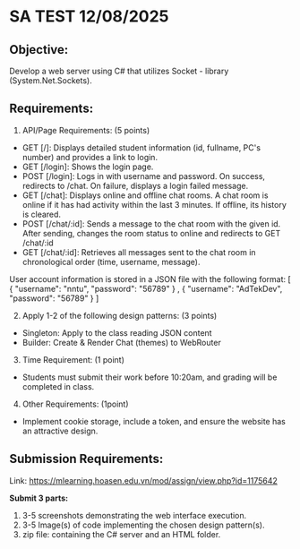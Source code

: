 # SA TEST  12/08/2025

## **Objective:**

Develop a web server using C# that utilizes Socket - library (System.Net.Sockets).  


## **Requirements:**

1. API/Page Requirements: (5 points)  

- GET [/]: Displays detailed student information (id, fullname, PC's number) and provides a link to login.
- GET [/login]: Shows the login page.
- POST [/login]: Logs in with username and password. On success, redirects to /chat. On failure, displays a login failed message.
- GET [/chat]: Displays online and offline chat rooms. A chat room is online if it has had activity within the last 3 minutes. If offline, its history is cleared.
- POST [/chat/:id]: Sends a message to the chat room with the given id. After sending, changes the room status to online and redirects to GET /chat/:id
- GET [/chat/:id]: Retrieves all messages sent to the chat room in chronological order (time, username, message).

User account information is stored in a JSON file with the following format:  [ { "username": "nntu", "password": "56789" } , { "username": "AdTekDev", "password": "56789" }  ]


2. Apply 1-2 of the following design patterns: (3 points)   

- Singleton: Apply to the class reading JSON content
- Builder: Create & Render Chat (themes) to WebRouter

3. Time Requirement: (1 point)
- Students must submit their work before 10:20am, and grading will be completed in class.  

4. Other Requirements: (1point)
- Implement cookie storage, include a token, and ensure the website has an attractive design.

## **Submission Requirements:**
Link:  https://mlearning.hoasen.edu.vn/mod/assign/view.php?id=1175642   

**Submit 3 parts:**
1. 3-5 screenshots demonstrating the web interface execution.
2. 3-5 Image(s) of code implementing the chosen design pattern(s).
3. zip file: containing the C# server and an HTML folder.
